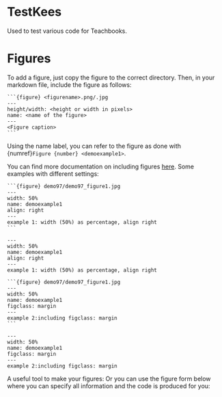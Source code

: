# TestKees
Used to test various code for Teachbooks.

<div id="figuur_formulier">

</div>
<div id="listContainer">
  
</div> 

# Figures 

To add a figure, just copy the figure to the correct directory. Then, in your markdown file, include the figure as follows:

    ```{figure} <figurename>.png/.jpg
    ---
    height/width: <height or width in pixels>
    name: <name of the figure>
    ---
    <Figure caption>
    ```

Using the name label, you can refer to the figure as done with {numref}`Figure {number} <demoexample1>`.

You can find more documentation on including figures [here](https://jupyterbook.org/en/stable/content/figures.html). Some examples with different settings:

````
```{figure} demo97/demo97_figure1.jpg
---
width: 50%
name: demoexample1
align: right
---
example 1: width (50%) as percentage, align right
```
````

```{figure} demo97/demo97_figure1.jpg
---
width: 50%
name: demoexample1
align: right
---
example 1: width (50%) as percentage, align right
```

````
```{figure} demo97/demo97_figure1.jpg
---
width: 50%
name: demoexample1
figclass: margin
---
example 2:including figclass: margin
```
````

```{figure} demo97/demo97_figure1.jpg
---
width: 50%
name: demoexample1
figclass: margin
---
example 2:including figclass: margin
```

A useful tool to make your figures:
Or you can use the figure form below where you can specify all information and the code is produced for you:

<div id="figuur_formulier">

</div>
<div id="listContainer">
  
</div> 

